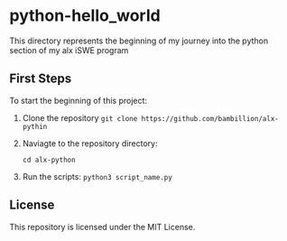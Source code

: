 # python-hello_world
This directory represents the beginning of my journey into the python section of my alx iSWE program
## First Steps
To start the beginning of this project:
1. Clone the repository
  ```git clone https://github.com/bambillion/alx-pythin```

2. Naviagte to the repository directory:

    ```cd alx-python```

3. Run the scripts:
    ```python3 script_name.py```

## License
This repository is licensed under the MIT License.